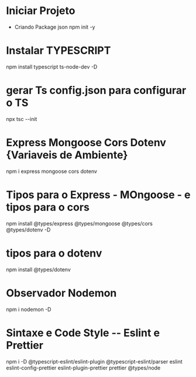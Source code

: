 # Iniciar Projeto
* Criando Package json
npm init -y

# Instalar TYPESCRIPT
npm install typescript ts-node-dev -D

# gerar Ts config.json para configurar o TS
npx tsc --init

# Express Mongoose Cors Dotenv {Variaveis de Ambiente}
npm i express mongoose cors dotenv

# Tipos para o Express - MOngoose - e tipos para o cors
npm install @types/express @types/mongoose @types/cors @types/dotenv -D

# tipos para o dotenv
npm install @types/dotenv

# Observador Nodemon
npm i nodemon -D

# Sintaxe e Code Style -- Eslint e Prettier
npm i -D @typescript-eslint/eslint-plugin @typescript-eslint/parser eslint eslint-config-prettier eslint-plugin-prettier prettier @types/node

